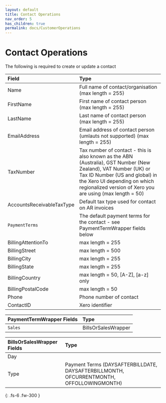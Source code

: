 ```yaml
---
layout: default
title: Contact Operations
nav_order: 5
has_children: true
permalink: docs/CustomerOperations
---
```


# Contact Operations


The following is required to create or update a contact

| Field  | Type                          |
|:----------|:-------------------------------------|
| Name      | Full name of contact/organisation (max length = 255)  |
| FirstName | First name of contact person (max length = 255)                 |
| LastName  | Last name of contact person (max length = 255)              |
| EmailAddress  | Email address of contact person (umlauts not supported) (max length = 255)             |
| TaxNumber | Tax number of contact - this is also known as the ABN (Australia), GST Number (New Zealand), VAT Number (UK) or Tax ID Number (US and global) in the Xero UI depending on which regionalized version of Xero you are using (max length = 50)                |
| AccountsReceivableTaxType      | Default tax type used for contact on AR invoices              |
| `PaymentTerms`      | The default payment terms for the contact - see  PaymentTermWrapper fields below             |
| BillingAttentionTo      | max length = 255              |
| BillingStreet      | max length = 500              |
| BillingCity       | max length = 255              |
| BillingState      | max length = 255              |
| BillingCountry      | max length = 50, [A-Z], [a-z] only              |
| BillingPostalCode      | max length = 50             |
| Phone      |        Phone number of contact       |
| ContactID      | Xero identifier              |


| PaymentTermWrapper Fields  | Type                          |
|:----------|:-------------------------------------|
| `Sales`      | BillsOrSalesWrapper   |

| BillsOrSalesWrapper Fields  | Type                          |
|:----------|:-------------------------------------|
| Day       |   |
| Type       | Payment Terms (DAYSAFTERBILLDATE, DAYSAFTERBILLMONTH, OFCURRENTMONTH, OFFOLLOWINGMONTH)  |

{: .fs-6 .fw-300 }
